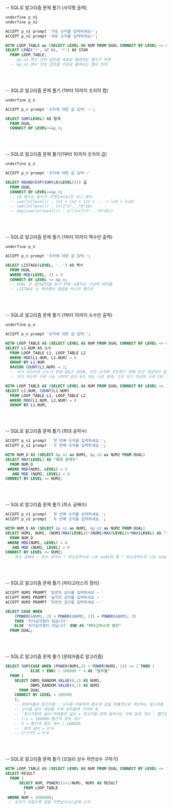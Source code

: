 -- SQL로 알고리즘 문제 풀기 (사각형 출력)

```sql
underfine p_n1
underfine p_n2

ACCEPT p_n1 prompt '가로 숫자를 입력하세요~';
ACCEPT p_n2 prompt '세로 숫자를 입력하세요~';

WITH LOOP_TABLE as (SELECT LEVEL AS NUM FROM DUAL CONNECT BY LEVEL <= &p_n2)
SELECT LPAD('*', &P_N1, '*') AS STAR 
  FROM LOOP_TABLE;
  -- &p_n1 변수 안의 값만큼 세로로 출력되는 행수가 반복
  -- &p_n2 변수 안의 값만큼 가로로 출력되는 별이 반복
```

<br>
<br>

-- SQL로 알고리즘 문제 풀기 (1부터 10까지 숫자의 합)
```sql
underfine p_n

ACCEPT p_n prompt '숫자에 대한 값 입력: ~';

SELECT SUM(LEVEL) AS 합계 
  FROM DUAL 
  CONNECT BY LEVEL<=&p_n;
```

<br>
<br>
  
-- SQL로 알고리즘 문제 풀기(1부터 10까지 숫자의 곱)
```sql
underfine p_n

ACCEPT p_n prompt '숫자에 대한 값 입력:~' 

SELECT ROUND(EXP(SUM(LN(LEVEL)))) 곱
  FROM DUAL
  CONNECT BY LEVEL<=&p_n;
  -- LN 함수는 밑수가 자연상수(e)인 로그 함수
  -- sum(ln(level)) : ln1 + ln2 + ln3 + ... + ln9 + ln10
  -- sum(ln(level)) : ln(1*2*...*9*10)
  -- exp(sum(ln(level))) : e^(ln(1*2*...*9*10))
```

<br>
<br>

-- SQL로 알고리즘 문제 풀기 (1부터 10까지 짝수만 출력)
```sql
underfine p_n

ACCEPT p_n prompt '숫자에 대한 값 입력:';

SELECT LISTAGG(LEVEL, ', ') AS 짝수
  FROM DUAL 
  WHERE MOD(LEVEL, 2) = 0 
  CONNECT BY LEVEL <= &p_n;
  -- DUAL 은 결과값만을 보기 위해 사용하는 가상의 테이블
  -- LISTAGG 는 여러행의 컬럼을 하나의 행으로
```

<br>
<br>

-- SQL로 알고리즘 문제 풀기 (1부터 10까지 소수만 출력)
```sql
underfine p_n

ACCEPT p_n prompt '숫자에 대한 값 입력:';

WITH LOOP_TABLE AS (SELECT LEVEL AS NUM FROM DUAL CONNECT BY LEVEL <= &p_n)
SELECT L1.NUM AS 소수
  FROM LOOP_TABLE L1, LOOP_TABLE L2
  WHERE MOD(L1.NUM, L2.NUM) = 0 
  GROUP BY L1.NUM 
  HAVING COUNT(L1.NUM) = 2;
  -- 자기 자신으로 나누기 위해 SELF JOIN, 모든 숫자와 조인하기 위해 조건 작성하지 않음
  -- 자기 자신의 수와 나눈 나머지 값이 0이 되는 수로 검색, 1과 자기 자신의 수로 2번 카운트 되는 것을 검색
```

```sql 
WITH LOOP_TABLE AS (SELECT LEVEL AS NUM FROM DUAL CONNECT BY LEVEL <= 10)
SELECT L1.NUM, COUNT(L1.NUM)
  FROM LOOP_TABLE L1, LOOP_TABLE L2
  WHERE MOD(L1.NUM, L2.NUM) = 0 
  GROUP BY L1.NUM;
```

<br>
<br>

-- SQL로 알고리즘 문제 풀기 (최대 공약수)
```sql
ACCEPT p_n1 prompt ' 첫 번째 숫자를 입력하세요.';
ACCEPT p_n2 prompt ' 두 번째 숫자를 입력하세요.';

WITH NUM_D AS (SELECT &p_n1 as NUM1, &p_n2 as NUM2 FROM DUAL) 
SELECT MAX(LEVEL) AS "최대 공약수" 
  FROM NUM_D 
 WHERE MOD(NUM1, LEVEL) = 0 
   AND MOD (NUM2, LEVEL) = 0 
CONNECT BY LEVEL <= NUM2;
```

<br>
<br>

-- SQL로 알고리즘 문제 풀기 (최소 공배수)
```sql
ACCEPT p_n1 prompt ' 첫 번째 숫자를 입력하세요.';
ACCEPT p_n2 prompt ' 두 번째 숫자를 입력하세요.';

WITH NUM_D AS (SELECT &p_n1 as NUM1, &p_n2 as NUM2 FROM DUAL) 
SELECT NUM1, NUM2, (NUM1/MAX(LEVEL))*(NUM2/MAX(LEVEL))*MAX(LEVEL) AS "최소 공배수"
  FROM NUM_D 
 WHERE MOD(NUM1, LEVEL) = 0 
   AND MOD (NUM2, LEVEL) = 0 
CONNECT BY LEVEL <= NUM2;
 -- 최소 공배수 : 최소 공약수 * 최소공약수로 나눈 num1의 몫 * 최소공약수로 나눈 num2의 몫
``` 
<br>
<br>

-- SQL로 알고리즘 문제 풀기 (피타고라스의 정리) 
```sql
ACCEPT NUM1 PROMPT '밑변의 길이를 입력하세요 ~ '
ACCEPT NUM2 PROMPT '높이의 길이를 입력하세요 ~ '
ACCEPT NUM3 PROMPT '빗변의 길이를 입력하세요 ~ '

SELECT CASE WHEN 
    (POWER(&NUM1, 2) + POWER(&NUM2, 2)) = POWER(&NUM3, 2)
    THEN '직각삼각형이 맞습니다' 
    ELSE '직각삼각형이 아닙니다' END AS "피타고라스의 정리"
  FROM DUAL;
```

<br>
<br>
  
  
-- SQL로 알고리즘 문제 풀기 (몬테카를로 알고리즘)
```sql
SELECT SUM(CASE WHEN (POWER(NUM1,2) + POWER(NUM2, 2)) <= 1 THEN 1 
           ELSE 0 END) / 100000 * 4 AS "원주율"
  FROM (
    SELECT DBMS_RANDOM.VALUE(0,1) AS NUM1,
           DBMS_RANDOM.VALUE(0,1) AS NUM2 
      FROM DUAL 
    CONNECT BY LEVEL < 100000 
    );
    -- 몬테카를로 알고리즘 : 난수를 이용하여 함수의 값을 화률적으로 계산하는 알고리즘
    -- 난수를 많이 생성할 수록 원주율에 가까워 짐
    -- "정사각형의 넓이:부채꼴의 넓이 = 정사각형 안에 들어가는 전체 점의 개수 : 빨간점의 개수"
    -- 1:x = 100000:빨간색 점의 개수"
    -- X = 빨간색 점의 개수 / 100000
    --  원의 넓이 = X*4
    -- 1*1*PI = X*4
```
<br>
<br>

-- SQL로 알고리즘 문제 풀기 (오일러 상수 자연상수 구하기)
```sql
WITH LOOP_TABLE AS (SELECT LEVEL AS NUM FROM DUAL CONNECT BY LEVEL <= 1000000)
SELECT RESULT 
  FROM (
      SELECT NUM, POWER((1+1/NUM), NUM) AS RESULT 
        FROM LOOP_TABLE 
        )
 WHERE NUM = 1000000;
 -- 숫자가 커질수록 점점 자연상수(e)값에 근사
 ```